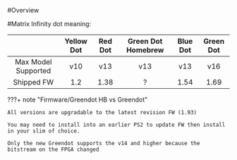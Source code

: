 #Overview


#Matrix Infinity dot meaning:

|                     | Yellow Dot  | Red Dot | Green Dot Homebrew | Blue Dot | Green Dot | 
| :------------------:| :---------: | :-----: | :----------------: | :------: | :-------: |
| Max Model Supported | v10         | v13     | v13                | v13      | v16       |
| Shipped FW          | 1.2         | 1.38    | ?                  | 1.54     | 1.69      |

???+ note "Firmware/Greendot HB vs Greendot"

    All versions are upgradable to the latest revision FW (1.93)

    You may need to install into an earlier PS2 to update FW then install in your slim of choice. 
    
    Only the new Greendot supports the v14 and higher because the bitstream on the FPGA changed